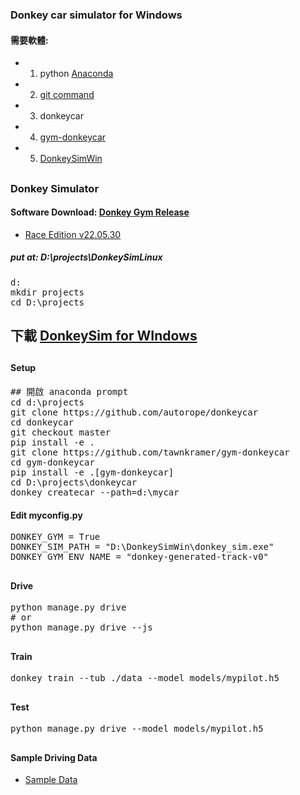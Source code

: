 ### Donkey car simulator for Windows
#### 需要軟體:
* 1. python [Anaconda](https://www.anaconda.com/products/distribution)
* 2. [git command](https://git-scm.com/download/win)
* 3. donkeycar
* 4. [gym-donkeycar](https://github.com/tawnkramer/gym-donkeycar/releases)
* 5. [DonkeySimWin](https://github.com/tawnkramer/gym-donkeycar/releases/download/v22.05.30/DonkeySimWin.zip)
##
### Donkey Simulator
#### Software Download: [Donkey Gym Release](https://github.com/tawnkramer/gym-donkeycar/releases)
* [Race Edition v22.05.30](https://github.com/tawnkramer/gym-donkeycar/releases/download/v22.05.30/DonkeySimWin.zip)
##### put at: D:\projects\DonkeySimLinux
<pre>
d:
mkdir projects
cd D:\projects
</pre>
## 下載 [DonkeySim for WIndows](https://github.com/tawnkramer/gym-donkeycar/releases/download/v22.05.30/DonkeySimWin.zip)
##
#### Setup
<pre>
## 開啟 anaconda prompt
cd d:\projects
git clone https://github.com/autorope/donkeycar
cd donkeycar
git checkout master
pip install -e .
git clone https://github.com/tawnkramer/gym-donkeycar
cd gym-donkeycar
pip install -e .[gym-donkeycar]
cd D:\projects\donkeycar
donkey createcar --path=d:\mycar
</pre>
#### Edit myconfig.py
<pre>
DONKEY_GYM = True
DONKEY_SIM_PATH = "D:\DonkeySimWin\donkey_sim.exe"
DONKEY_GYM_ENV_NAME = "donkey-generated-track-v0"
</pre>
##
#### Drive
<pre>
python manage.py drive
# or
python manage.py drive --js
</pre>
##
#### Train
<pre>
donkey train --tub ./data --model models/mypilot.h5
</pre>
##
#### Test
<pre>
python manage.py drive --model models/mypilot.h5
</pre>
##
#### Sample Driving Data
* [Sample Data](https://drive.google.com/open?id=1A5sTSddFsf494UDtnvYQBaEPYX87_LMp)
##
